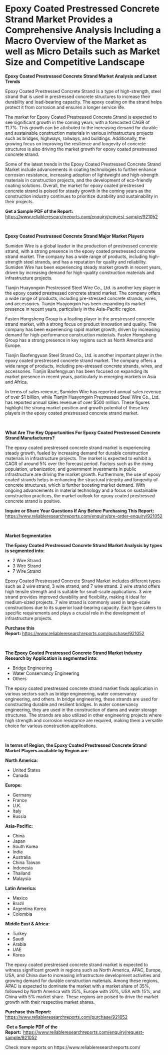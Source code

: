 <p><h1>Epoxy Coated Prestressed Concrete Strand Market Provides a Comprehensive Analysis Including a Macro Overview of the Market as well as Micro Details such as Market Size and Competitive Landscape</h1></p><p><strong>Epoxy Coated Prestressed Concrete Strand Market Analysis and Latest Trends</strong></p>
<p><p>Epoxy Coated Prestressed Concrete Strand is a type of high-strength, steel strand that is used in prestressed concrete structures to increase their durability and load-bearing capacity. The epoxy coating on the strand helps protect it from corrosion and ensures a longer service life.</p><p>The market for Epoxy Coated Prestressed Concrete Strand is expected to see significant growth in the coming years, with a forecasted CAGR of 11.7%. This growth can be attributed to the increasing demand for durable and sustainable construction materials in various infrastructure projects such as bridges, highways, railways, and buildings. Additionally, the growing focus on improving the resilience and longevity of concrete structures is also driving the market growth for epoxy coated prestressed concrete strand.</p><p>Some of the latest trends in the Epoxy Coated Prestressed Concrete Strand Market include advancements in coating technologies to further enhance corrosion resistance, increasing adoption of lightweight and high-strength materials in construction projects, and the development of eco-friendly coating solutions. Overall, the market for epoxy coated prestressed concrete strand is poised for steady growth in the coming years as the construction industry continues to prioritize durability and sustainability in their projects.</p></p>
<p><strong>Get a Sample PDF of the Report:&nbsp;</strong> <a href="https://www.reliableresearchreports.com/enquiry/request-sample/921052">https://www.reliableresearchreports.com/enquiry/request-sample/921052</a></p>
<p>&nbsp;</p>
<p><strong>Epoxy Coated Prestressed Concrete Strand Major Market Players</strong></p>
<p><p>Sumiden Wire is a global leader in the production of prestressed concrete strand, with a strong presence in the epoxy coated prestressed concrete strand market. The company has a wide range of products, including high-strength steel strands, and has a reputation for quality and reliability. Sumiden Wire has been experiencing steady market growth in recent years, driven by increasing demand for high-quality construction materials and infrastructure projects.</p><p>Tianjin Huayongxin Prestressed Steel Wire Co., Ltd. is another key player in the epoxy coated prestressed concrete strand market. The company offers a wide range of products, including pre-stressed concrete strands, wires, and accessories. Tianjin Huayongxin has been expanding its market presence in recent years, particularly in the Asia-Pacific region.</p><p>Fasten Hongsheng Group is a leading player in the prestressed concrete strand market, with a strong focus on product innovation and quality. The company has been experiencing rapid market growth, driven by increasing demand for high-performance construction materials. Fasten Hongsheng Group has a strong presence in key regions such as North America and Europe.</p><p>Tianjin Baofengyuan Steel Strand Co., Ltd. is another important player in the epoxy coated prestressed concrete strand market. The company offers a wide range of products, including pre-stressed concrete strands, wires, and accessories. Tianjin Baofengyuan has been focused on expanding its market presence in recent years, particularly in emerging markets in Asia and Africa.</p><p>In terms of sales revenue, Sumiden Wire has reported annual sales revenue of over $1 billion, while Tianjin Huayongxin Prestressed Steel Wire Co., Ltd. has reported annual sales revenue of over $500 million. These figures highlight the strong market position and growth potential of these key players in the epoxy coated prestressed concrete strand market.</p></p>
<p>&nbsp;</p>
<p><strong>What Are The Key Opportunities For Epoxy Coated Prestressed Concrete Strand Manufacturers?</strong></p>
<p><p>The epoxy coated prestressed concrete strand market is experiencing steady growth, fueled by increasing demand for durable construction materials in infrastructure projects. The market is expected to exhibit a CAGR of around 5% over the forecast period. Factors such as the rising population, urbanization, and government investments in public infrastructure are driving the market growth. Furthermore, the use of epoxy coated strands helps in enhancing the structural integrity and longevity of concrete structures, which is further boosting market demand. With ongoing advancements in material technology and a focus on sustainable construction practices, the market outlook for epoxy coated prestressed concrete strand is positive.</p></p>
<p><strong>Inquire or Share Your Questions If Any Before Purchasing This Report:</strong> <a href="https://www.reliableresearchreports.com/enquiry/pre-order-enquiry/921052">https://www.reliableresearchreports.com/enquiry/pre-order-enquiry/921052</a></p>
<p>&nbsp;</p>
<p><strong>Market Segmentation</strong></p>
<p><strong>The Epoxy Coated Prestressed Concrete Strand Market Analysis by types is segmented into:</strong></p>
<p><ul><li>2 Wire Strand</li><li>3 Wire Strand</li><li>7 Wire Strand</li></ul></p>
<p><p>Epoxy Coated Prestressed Concrete Strand Market includes different types such as 2 wire strand, 3 wire strand, and 7 wire strand. 2 wire strand offers high tensile strength and is suitable for small-scale applications. 3 wire strand provides improved durability and flexibility, making it ideal for medium-sized projects. 7 wire strand is commonly used in large-scale constructions due to its superior load-bearing capacity. Each type caters to specific requirements and plays a crucial role in the development of infrastructure projects.</p></p>
<p><strong>Purchase this Report:&nbsp;</strong><a href="https://www.reliableresearchreports.com/purchase/921052">https://www.reliableresearchreports.com/purchase/921052</a></p>
<p>&nbsp;</p>
<p><strong>The Epoxy Coated Prestressed Concrete Strand Market Industry Research by Application is segmented into:</strong></p>
<p><ul><li>Bridge Engineering</li><li>Water Conservancy Engineering</li><li>Others</li></ul></p>
<p><p>The epoxy coated prestressed concrete strand market finds application in various sectors such as bridge engineering, water conservancy engineering, and others. In bridge engineering, these strands are used for constructing durable and resilient bridges. In water conservancy engineering, they are used in the construction of dams and water storage structures. The strands are also utilized in other engineering projects where high strength and corrosion resistance are required, making them a versatile choice for various construction applications.</p></p>
<p>&nbsp;</p>
<p><strong>In terms of Region, the Epoxy Coated Prestressed Concrete Strand Market Players available by Region are:</strong></p>
<p>
    <p> <strong> North America: </strong>
        <ul>
            <li>United States</li>
            <li>Canada</li>
        </ul>
        </p> 
    <p> <strong> Europe: </strong>
        <ul>
            <li>Germany</li>
            <li>France</li>
            <li>U.K.</li>
            <li>Italy</li>
            <li>Russia</li>
        </ul>
        </p> 
    <p> <strong> Asia-Pacific: </strong>
        <ul>
            <li>China</li>
            <li>Japan</li>
            <li>South Korea</li>
            <li>India</li>
            <li>Australia</li>
            <li>China Taiwan</li>
            <li>Indonesia</li>
            <li>Thailand</li>
            <li>Malaysia</li>
        </ul>
        </p> 
    <p> <strong> Latin America: </strong>
        <ul>
            <li>Mexico</li>
            <li>Brazil</li>
            <li>Argentina Korea</li>
            <li>Colombia</li>
        </ul>
        </p> 
    <p> <strong> Middle East & Africa: </strong>
        <ul>
            <li>Turkey</li>
            <li>Saudi</li>
            <li>Arabia</li>
            <li>UAE</li>
            <li>Korea</li>
        </ul>
    </p>
    </p>
<p><p>The epoxy coated prestressed concrete strand market is expected to witness significant growth in regions such as North America, APAC, Europe, USA, and China due to increasing infrastructure development activities and growing demand for durable construction materials. Among these regions, APAC is expected to dominate the market with a market share of 35%, followed by North America with 25%, Europe with 20%, USA with 15%, and China with 5% market share. These regions are poised to drive the market growth with their respective market shares.</p></p>
<p><strong>Purchase this Report: </strong><a href="https://www.reliableresearchreports.com/purchase/921052">https://www.reliableresearchreports.com/purchase/921052</a></p>
<p>&nbsp;<strong>Get a Sample PDF of the Report:&nbsp;&nbsp;</strong><a href="https://www.reliableresearchreports.com/enquiry/request-sample/921052">https://www.reliableresearchreports.com/enquiry/request-sample/921052</a></p>
<p><strong></strong></p>
<p>Check more reports on https://www.reliableresearchreports.com/</p>